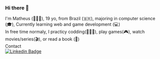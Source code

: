 ### Hi there 👋

I'm Matheus (👨🏽‍🦱), 19 yo, from Brazil (🇧🇷), majoring in computer science (🎓), Currently learning web and game development (💻) <br>
In free time normaly, I practicy codding(👨🏽‍💻), play games(🎮), watch movies/series(🎬), or read a book (📖) <br>
Contact<br>
[![Linkedin Badge](https://img.shields.io/badge/-LinkedIn-blue?style=flat-square&logo=Linkedin&logoColor=white&link=https://www.linkedin.com/in/matheus-goncalves-ribeiro-328aaa1b2/)](https://www.linkedin.com/in/matheus-goncalves-ribeiro-328aaa1b2/)
<!--
**Matheus-Gr/Matheus-Gr** is a ✨ _special_ ✨ repository because its `README.md` (this file) appears on your GitHub profile.

Here are some ideas to get you started:

- 🔭 I’m currently working on ...
- 🌱 I’m currently learning ...
- 👯 I’m looking to collaborate on ...
- 🤔 I’m looking for help with ...
- 💬 Ask me about ...
- 📫 How to reach me: ...
- 😄 Pronouns: ...
- ⚡ Fun fact: ...
-->
